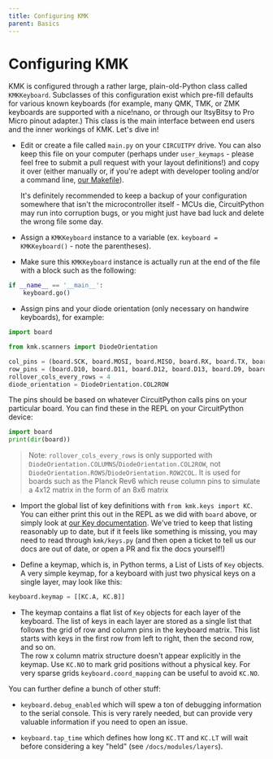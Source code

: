 ```yaml
---
title: Configuring KMK
parent: Basics
---
```



# Configuring KMK

KMK is configured through a rather large, plain-old-Python class called
`KMKKeyboard`. Subclasses of this configuration exist which pre-fill defaults
for various known keyboards (for example, many QMK, TMK, or ZMK keyboards 
are supported with a nice!nano, or through our ItsyBitsy to Pro Micro pinout adapter.) 
This class is the main interface between end users and the inner workings of KMK. 
Let's dive in!

- Edit or create a file called `main.py` on your `CIRCUITPY` drive. You can also
  keep this file on your computer (perhaps under `user_keymaps` - please feel
  free to submit a pull request with your layout definitions!) and copy it over
  (either manually or, if you're adept with developer tooling and/or a command
  line, [our Makefile](/docs/advanced/flashing)).

  It's definitely recommended to keep a backup of your configuration somewhere
  that isn't the microcontroller itself - MCUs die, CircuitPython may run into
  corruption bugs, or you might just have bad luck and delete the wrong file
  some day.

- Assign a `KMKKeyboard` instance to a variable (ex. `keyboard = KMKKeyboard()` - note
  the parentheses).

- Make sure this `KMKKeyboard` instance is actually run at the end of the file with
  a block such as the following:

```python
if __name__ == '__main__':
    keyboard.go()
```

- Assign pins and your diode orientation (only necessary on handwire keyboards),
  for example:

```python
import board

from kmk.scanners import DiodeOrientation

col_pins = (board.SCK, board.MOSI, board.MISO, board.RX, board.TX, board.D4)
row_pins = (board.D10, board.D11, board.D12, board.D13, board.D9, board.D6, board.D5, board.SCL)
rollover_cols_every_rows = 4
diode_orientation = DiodeOrientation.COL2ROW
```

The pins should be based on whatever CircuitPython calls pins on your particular
board. You can find these in the REPL on your CircuitPython device:

```python
import board
print(dir(board))
```

> Note: `rollover_cols_every_rows` is only supported with
> `DiodeOrientation.COLUMNS`/`DiodeOrientation.COL2ROW`, not `DiodeOrientation.ROWS`/`DiodeOrientation.ROW2COL`. It is used for boards
> such as the Planck Rev6 which reuse column pins to simulate a 4x12 matrix in
> the form of an 8x6 matrix

- Import the global list of key definitions with `from kmk.keys import KC`. You
  can either print this out in the REPL as we did with `board` above, or simply
  look at [our Key documentation](/docs/basics/keycodes).
  We've tried to keep that listing reasonably up to date, but if it feels like
  something is missing, you may need to read through `kmk/keys.py` (and then
  open a ticket to tell us our docs are out of date, or open a PR and fix the
  docs yourself!)

- Define a keymap, which is, in Python terms, a List of Lists of `Key` objects.
  A very simple keymap, for a keyboard with just two physical keys on a single
  layer, may look like this:

```python
keyboard.keymap = [[KC.A, KC.B]]
```

- The keymap contains a flat list of `Key` objects for each layer of the keyboard.
  The list of keys in each layer are stored as a single list that follows the 
  grid of row and column pins in the keyboard matrix.  This list starts with keys 
  in the first row from left to right, then the second row, and so on.  
  The row x column matrix structure doesn't appear explicitly
  in the keymap.  Use `KC.NO` to mark grid positions without a physical key.
  For very sparse grids `keyboard.coord_mapping` can be useful to avoid `KC.NO`. 

You can further define a bunch of other stuff:

- `keyboard.debug_enabled` which will spew a ton of debugging information to the serial
  console. This is very rarely needed, but can provide very valuable information
  if you need to open an issue.

- `keyboard.tap_time` which defines how long `KC.TT` and `KC.LT` will wait before
  considering a key "held" (see `/docs/modules/layers`).

